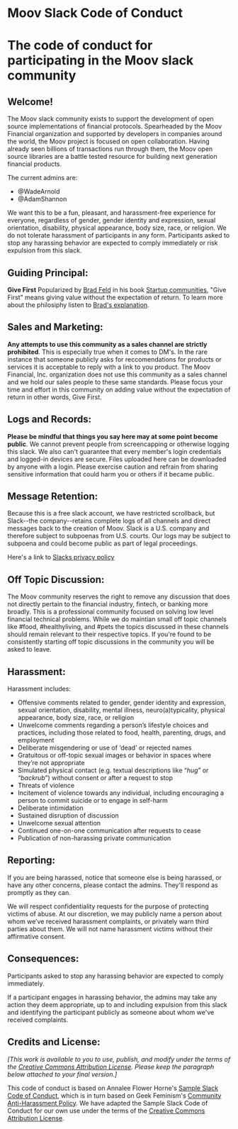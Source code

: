 # Moov Slack Code of Conduct
The code of conduct for participating in the Moov slack community
===========================

Welcome!
--------

The Moov slack community exists to support the development of open source implementations of financial protocols. Spearheaded by the Moov Financial organization and supported by developers in companies around the world, the Moov project is focused on open collaboration. Having already seen billions of transactions run through them, the Moov open source libraries are a battle tested resource for building next generation financial products.

The current admins are:
* @WadeArnold
* @AdamShannon

We want this to be a fun, pleasant, and harassment-free experience for everyone, regardless of gender, gender identity and expression, sexual orientation, disability, physical appearance, body size, race, or religion. We do not tolerate harassment of participants in any form. Participants asked to stop any harassing behavior are expected to comply immediately or risk expulsion from this slack.

Guiding Principal:
--------------------
**Give First**
Popularized by [Brad Feld](https://twitter.com/bfeld) in his book [Startup communities](https://www.amazon.com/Startup-Communities-Building-Entrepreneurial-Ecosystem/dp/1531886035), "Give First" means giving value without the expectation of return. To learn more about the philosiphy listen to [Brad's explanation](https://www.techstars.com/the-line/podcasts/what-is-give-first).


Sales and Marketing:
-----------------

**Any attempts to use this community as a sales channel are strictly prohibited**. This is especially true when it comes to DM's. In the rare instance that someone publicly asks for reccomendations for products or services it is acceptable to reply with a link to you product. The Moov Financial, Inc. organization does not use this community as a sales channel and we hold our sales people to these same standards. Please focus your time and effort in this community on adding value without the expectation of return in other words, Give First.

Logs and Records:
-----------------

**Please be mindful that things you say here may at some point become public**. We cannot prevent people from screencapping or otherwise logging this slack. We also can't guarantee that every member's login credentials and logged-in devices are secure. Files uploaded here can be downloaded by anyone with a login. Please exercise caution and refrain from sharing sensitive information that could harm you or others if it became public.

Message Retention:
------------------

Because this is a free slack account, we have restricted scrollback, but Slack--the company--retains complete logs of all channels and direct messages back to the creation of Moov. Slack is a U.S. company and therefore subject to subpoenas from U.S. courts. Our logs may be subject to subpoena and could become public as part of legal proceedings.

Here's a link to [Slacks privacy policy](https://slack.com/trust/privacy/privacy-policy)


Off Topic Discussion:
------------------

The Moov community reserves the right to remove any discussion that does not directly pertain to the financial industry, fintech, or banking more broadly. This is a professional community focused on solving low level financial technical problems. While we do maintian small off topic channels like #food, #healthyliving, and #pets the topics discussed in these channels should remain relevant to their respective topics. If you're found to be consistently starting off topic discussions in the community you will be asked to leave.


Harassment:
-----------

Harassment includes:

* Offensive comments related to gender, gender identity and expression, sexual orientation, disability, mental illness, neuro(a)typicality, physical appearance, body size, race, or religion
* Unwelcome comments regarding a person’s lifestyle choices and practices, including those related to food, health, parenting, drugs, and employment
* Deliberate misgendering or use of ‘dead’ or rejected names
* Gratuitous or off-topic sexual images or behavior in spaces where they’re not appropriate
* Simulated physical contact (e.g. textual descriptions like “*hug*” or “*backrub*”) without consent or after a request to stop
* Threats of violence
* Incitement of violence towards any individual, including encouraging a person to commit suicide or to engage in self-harm
* Deliberate intimidation
* Sustained disruption of discussion
* Unwelcome sexual attention
* Continued one-on-one communication after requests to cease
* Publication of non-harassing private communication

Reporting:
---------

If you are being harassed, notice that someone else is being harassed, or have any other concerns, please contact the admins. They'll respond as promptly as they can.

We will respect confidentiality requests for the purpose of protecting victims of abuse. At our discretion, we may publicly name a person about whom we’ve received harassment complaints, or privately warn third parties about them. We will not name harassment victims without their affirmative consent.

Consequences:
------------

Participants asked to stop any harassing behavior are expected to comply immediately.

If a participant engages in harassing behavior, the admins may take any action they deem appropriate, up to and including expulsion from this slack and identifying the participant publicly as someone about whom we've received complaints.

Credits and License:
--------------------

_[This work is available to you to use, publish, and modify under the terms of the [Creative Commons Attribution License](https://creativecommons.org/licenses/by/4.0/). Please keep the paragraph below attached to your final version.]_

This code of conduct is based on Annalee Flower Horne's [Sample Slack Code of Conduct](https://gist.github.com/annalee/2cddeff11357c3a8a613583ebca4dc17), which is in turn based on Geek Feminism's [Community Anti-Harassment Policy](http://geekfeminism.wikia.com/wiki/Community_anti-harassment/Policy). We have adapted the Sample Slack Code of Conduct for our own use under the terms of the [Creative Commons Attribution License](https://creativecommons.org/licenses/by/4.0/).
